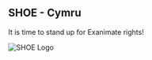 ## SHOE - Cymru

It is time to stand up for Exanimate rights!

![SHOE Logo](http://shoe.cymru/_assets/logo.png)
